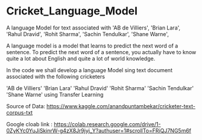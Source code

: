 # Cricket_Language_Model
A language Model for text associated with 'AB de Villiers',  'Brian Lara',  'Rahul Dravid',  'Rohit Sharma',  'Sachin Tendulkar',  'Shane Warne',


A language model is a model that learns to predict the next word of a sentence. To predict the next word of a sentence, you actually have to know quite a lot about English and quite a lot of world knowledge.

In the code we shall develop a language Model sing text document associated with the following cricketers

'AB de Villiers'
'Brian Lara'
'Rahul Dravid'
'Rohit Sharma'
'Sachin Tendulkar'
'Shane Warne'
using Transfer Learning

Source of Data: https://www.kaggle.com/anandpuntambekar/cricketer-text-corpus-txt

Google cloab link : https://colab.research.google.com/drive/1-0ZyKYc0YuJiSkinrW-g4zX8Jr9jyj_Y?authuser=1#scrollTo=FRiQJ7NG5m6f
